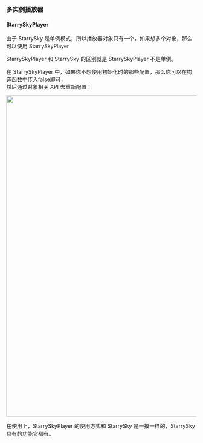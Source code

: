 ### 多实例播放器

#### StarrySkyPlayer

由于 StarrySky 是单例模式，所以播放器对象只有一个，如果想多个对象，那么可以使用 StarrySkyPlayer

StarrySkyPlayer 和 StarrySky 的区别就是 StarrySkyPlayer 不是单例。

在 StarrySkyPlayer 中，如果你不想使用初始化时的那些配置，那么你可以在构造函数中传入false即可，  
然后通过对象相关 API 去重新配置：

<img src="https://s2.loli.net/2023/01/18/4KYMVmaf5LOFjG9.png" width="850">

在使用上，StarrySkyPlayer 的使用方式和 StarrySky 是一摸一样的，StarrySky 具有的功能它都有。